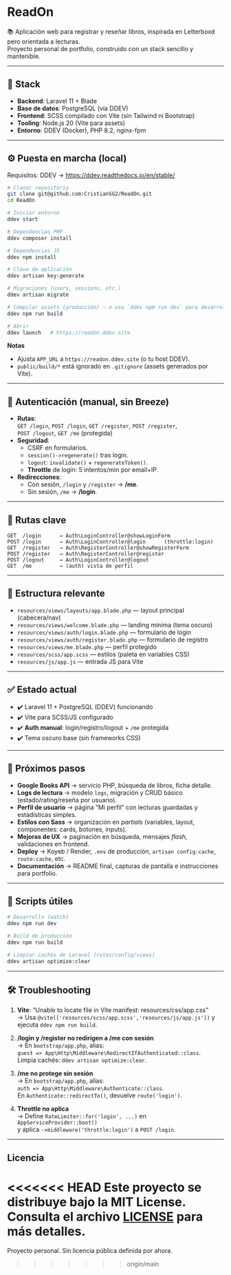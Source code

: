 # ReadOn

📚 Aplicación web para registrar y reseñar libros, inspirada en Letterboxd pero orientada a lecturas.  
Proyecto personal de portfolio, construido con un stack sencillo y mantenible.

---

## 🚀 Stack

- **Backend**: Laravel 11 + Blade  
- **Base de datos**: PostgreSQL (vía DDEV)  
- **Frontend**: SCSS compilado con Vite (sin Tailwind ni Bootstrap)  
- **Tooling**: Node.js 20 (Vite para assets)  
- **Entorno**: DDEV (Docker), PHP 8.2, nginx-fpm

---

## ⚙️ Puesta en marcha (local)

Requisitos: DDEV → https://ddev.readthedocs.io/en/stable/

```bash
# Clonar repositorio
git clone git@github.com:CristianSG2/ReadOn.git
cd ReadOn

# Iniciar entorno
ddev start

# Dependencias PHP
ddev composer install

# Dependencias JS
ddev npm install

# Clave de aplicación
ddev artisan key:generate

# Migraciones (users, sessions, etc.)
ddev artisan migrate

# Compilar assets (producción) — o usa `ddev npm run dev` para desarrollo
ddev npm run build

# Abrir
ddev launch   # https://readon.ddev.site
```

**Notas**  
- Ajusta `APP_URL` a `https://readon.ddev.site` (o tu host DDEV).  
- `public/build/*` está ignorado en `.gitignore` (assets generados por Vite).

---

## 🔐 Autenticación (manual, sin Breeze)

- **Rutas**:  
  `GET /login`, `POST /login`, `GET /register`, `POST /register`,  
  `POST /logout`, `GET /me` (protegida)
- **Seguridad**:
  - CSRF en formularios.
  - `session()->regenerate()` tras login.
  - `logout`: `invalidate()` + `regenerateToken()`.
  - **Throttle** de login: 5 intentos/min por email+IP.
- **Redirecciones**:
  - Con sesión, `/login` y `/register` → **/me**.
  - Sin sesión, `/me` → **/login**.

---

## 🧭 Rutas clave

```text
GET  /login      → Auth\LoginController@showLoginForm
POST /login      → Auth\LoginController@login      (throttle:login)
GET  /register   → Auth\RegisterController@showRegisterForm
POST /register   → Auth\RegisterController@register
POST /logout     → Auth\LoginController@logout
GET  /me         → (auth) vista de perfil
```

---

## 📂 Estructura relevante

- `resources/views/layouts/app.blade.php` — layout principal (cabecera/nav)  
- `resources/views/welcome.blade.php` — landing mínima (tema oscuro)  
- `resources/views/auth/login.blade.php` — formulario de login  
- `resources/views/auth/register.blade.php` — formulario de registro  
- `resources/views/me.blade.php` — perfil protegido  
- `resources/scss/app.scss` — estilos (paleta en variables CSS)  
- `resources/js/app.js` — entrada JS para Vite

---

## ✅ Estado actual

- ✔️ Laravel 11 + PostgreSQL (DDEV) funcionando  
- ✔️ Vite para SCSS/JS configurado  
- ✔️ **Auth manual**: login/registro/logout + `/me` protegida  
- ✔️ Tema oscuro base (sin frameworks CSS)

---

## 📑 Próximos pasos

- **Google Books API** → servicio PHP, búsqueda de libros, ficha detalle.  
- **Logs de lectura** → modelo `logs`, migración y CRUD básico (estado/rating/reseña por usuario).  
- **Perfil de usuario** → página “Mi perfil” con lecturas guardadas y estadísticas simples.  
- **Estilos con Sass** → organización en _partials_ (variables, layout, componentes: cards, botones, inputs).  
- **Mejoras de UX** → paginación en búsqueda, mensajes *flash*, validaciones en frontend.  
- **Deploy** → Koyeb / Render, `.env` de producción, `artisan config:cache`, `route:cache`, etc.  
- **Documentación** → README final, capturas de pantalla e instrucciones para portfolio.

---

## 🧰 Scripts útiles

```bash
# Desarrollo (watch)
ddev npm run dev

# Build de producción
ddev npm run build

# Limpiar cachés de Laravel (rutas/config/views)
ddev artisan optimize:clear
```

---

## 🛠️ Troubleshooting

1) **Vite**: “Unable to locate file in Vite manifest: resources/css/app.css”  
   → Usa `@vite(['resources/scss/app.scss','resources/js/app.js'])` y ejecuta `ddev npm run build`.

2) **/login y /register no redirigen a /me con sesión**  
   → En `bootstrap/app.php`, alias:  
   `guest => App\Http\Middleware\RedirectIfAuthenticated::class`.  
   Limpia cachés: `ddev artisan optimize:clear`.

3) **/me no protege sin sesión**  
   → En `bootstrap/app.php`, alias:  
   `auth => App\Http\Middleware\Authenticate::class`.  
   En `Authenticate::redirectTo()`, devuelve `route('login')`.

4) **Throttle no aplica**  
   → Define `RateLimiter::for('login', ...)` en `AppServiceProvider::boot()`  
   y aplica `->middleware('throttle:login')` a `POST /login`.

---

## Licencia

<<<<<<< HEAD
Este proyecto se distribuye bajo la **MIT License**.  
Consulta el archivo [LICENSE](./LICENSE) para más detalles.
=======
Proyecto personal. Sin licencia pública definida por ahora.
>>>>>>> origin/main
